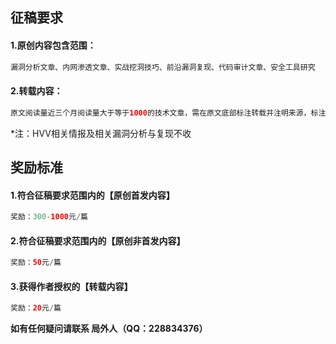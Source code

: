 征稿要求
----

#### 1.原创内容包含范围：

```php
漏洞分析文章、内网渗透文章、实战挖洞技巧、前沿漏洞复现、代码审计文章、安全工具研究
```

#### 2.转载内容：

```php
原文阅读量近三个月阅读量大于等于1000的技术文章，需在原文底部标注转载并注明来源，标注原文链接，转载需获得授权。
```

\*注：HVV相关情报及相关漏洞分析与复现不收

奖励标准
----

#### 1.符合征稿要求范围内的【原创首发内容】

```php
奖励：300-1000元/篇
```

#### 2.符合征稿要求范围内的【原创非首发内容】

```php
奖励：50元/篇
```

#### 3.获得作者授权的【转载内容】

```php
奖励：20元/篇
```

**如有任何疑问请联系 局外人（QQ：228834376）**